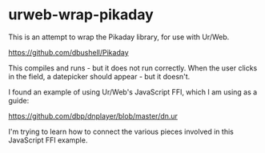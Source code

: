 # urweb-wrap-pikaday

This is an attempt to wrap the Pikaday library, for use with Ur/Web. 

https://github.com/dbushell/Pikaday

This compiles and runs - but it does not run correctly. When the user clicks in the field, a datepicker should appear - but it doesn't.

I found an example of using Ur/Web's JavaScript FFI, which I am using as a guide:

https://github.com/dbp/dnplayer/blob/master/dn.ur

I'm trying to learn how to connect the various pieces involved in this JavaScript FFI example.